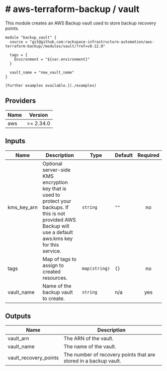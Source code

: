 # # aws-terraform-backup / vault

This module creates an AWS Backup vault used to store backup recovery points.

```HCL
module "backup_vault" {
  source = "git@github.com:rackspace-infrastructure-automation/aws-terraform-backup//modules/vault/?ref=v0.12.0"

  tags = {
    Environment = "${var.environment}"
  }

  vault_name = "new_vault_name"
}

[Further examples available.](./examples)
```

## Providers

| Name | Version |
|------|---------|
| aws | >= 2.34.0 |

## Inputs

| Name | Description | Type | Default | Required |
|------|-------------|------|---------|:-----:|
| kms\_key\_arn | Optional server-side KMS encryption key that is used to protect your backups. If this is not provided AWS Backup will use a default aws:kms key for this service. | `string` | `""` | no |
| tags | Map of tags to assign to created resources. | `map(string)` | `{}` | no |
| vault\_name | Name of the backup vault to create. | `string` | n/a | yes |

## Outputs

| Name | Description |
|------|-------------|
| vault\_arn | The ARN of the vault. |
| vault\_name | The name of the vault. |
| vault\_recovery\_points | The number of recovery points that are stored in a backup vault. |


